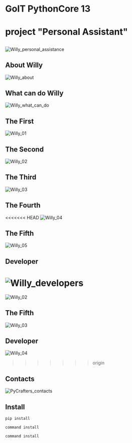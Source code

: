 # GoIT PythonCore 13
# project "Personal Assistant"
##
![Willy_personal_assistance](img/slide_1.jpg)
## About Willy
![Willy_about](img/slide_2.jpg)
## What can do Willy
![Willy_what_can_do](img/slide_3.jpg)
## The First
![Willy_01](img/slide_4.jpg)
## The Second
![Willy_02](img/slide_5.jpg)
## The Third
![Willy_03](img/slide_6.jpg)
## The Fourth
<<<<<<< HEAD
![Willy_04](img/slide_7.jpg)
## The Fifth
![Willy_05](img/slide_8.jpg)
## Developer
![Willy_developers](img/slide_9.jpg)
=======
![Willy_02](img/slide_7.jpg)
## The Fifth
![Willy_03](img/slide_8.jpg)
## Developer
![Willy_04](img/slide_9.jpg)
>>>>>>> origin
## Contacts
![PyCrafters_contacts](img/slide_10.jpg)
## Install
```
pip install
```
```
command install
```
```
command install
```

